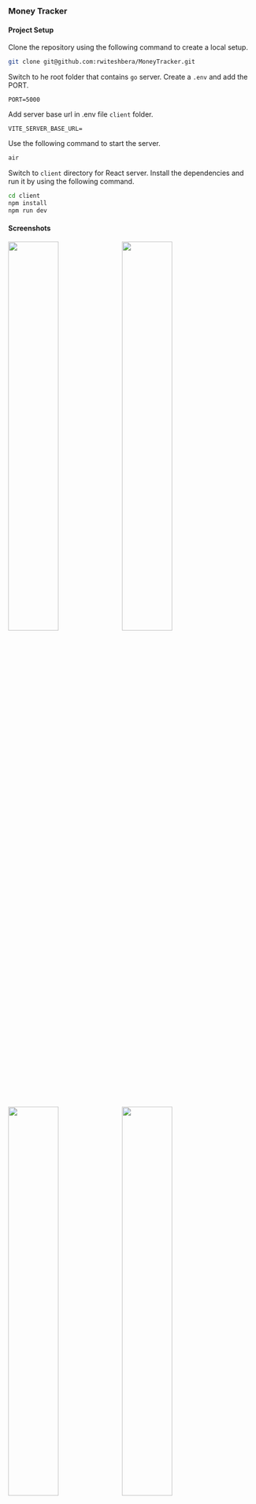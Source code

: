 ### Money Tracker

#### Project Setup
Clone the repository using the following command to create a local setup.
```bash
git clone git@github.com:rwiteshbera/MoneyTracker.git
```
Switch to he root folder that contains `go` server. Create a `.env` and add the PORT.
```.env
PORT=5000
```

Add server base url in .env file `client` folder.
```dotenv
VITE_SERVER_BASE_URL=
```
Use the following command to start the server.
```bash
air
```

Switch to `client` directory for React server. Install the dependencies and run it by using the following command.
```bash
cd client
npm install
npm run dev
```

#### Screenshots
<img src="https://user-images.githubusercontent.com/73098407/211182952-bbaa450a-48d4-459e-8d44-a1e28d0831b0.png" width="45%"></img> <img src="https://user-images.githubusercontent.com/73098407/211182955-e9afe8ff-0700-42fc-8055-1886ad2bf925.png" width="45%"></img> <img src="https://user-images.githubusercontent.com/73098407/211182960-cabd2b81-68b7-4511-8a99-7aaa32f9fd4f.png" width="45%"></img> <img src="https://user-images.githubusercontent.com/73098407/211183001-9a2df307-350e-4e36-82f7-f8d3f275e5b4.png" width="45%"></img> 



**NOTE**: Although I have done my best to implement as much as possible within the time available, it is possible that some bugs may be present in the project. I plan to continue working on improving the project.
